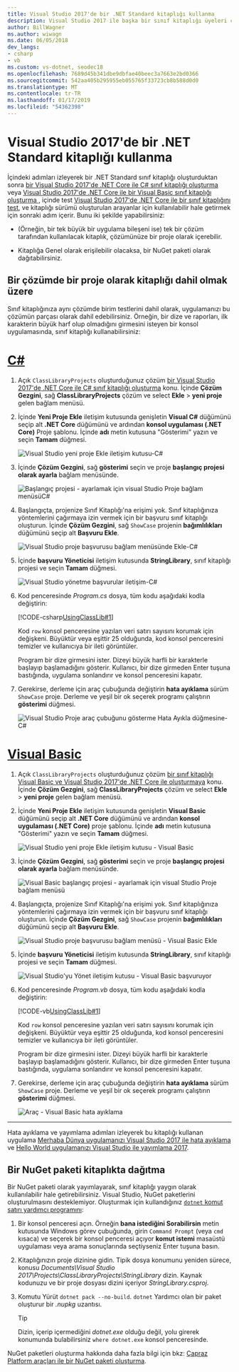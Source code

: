 ```yaml
---
title: Visual Studio 2017'de bir .NET Standard kitaplığı kullanma
description: Visual Studio 2017 ile başka bir sınıf kitaplığı üyeleri çağıran bir .NET Core uygulaması oluşturun.
author: BillWagner
ms.author: wiwagn
ms.date: 06/05/2018
dev_langs:
- csharp
- vb
ms.custom: vs-dotnet, seodec18
ms.openlocfilehash: 7689d45b341dbe9dbfae40beec3a7663e2bd0366
ms.sourcegitcommit: 542aa405b295955eb055765f33723cb8b588d0d0
ms.translationtype: MT
ms.contentlocale: tr-TR
ms.lasthandoff: 01/17/2019
ms.locfileid: "54362398"
---
```

# <a name="consume-a-net-standard-library-in-visual-studio-2017"></a>Visual Studio 2017'de bir .NET Standard kitaplığı kullanma

İçindeki adımları izleyerek bir .NET Standard sınıf kitaplığı oluşturduktan sonra [bir Visual Studio 2017'de .NET Core ile C# sınıf kitaplığı oluşturma](./library-with-visual-studio.md) veya [Visual Studio 2017'de .NET Core ile bir Visual Basic sınıf kitaplığı oluşturma ](vb-library-with-visual-studio.md), içinde test [Visual Studio 2017'de .NET Core ile bir sınıf kitaplığını test](testing-library-with-visual-studio.md), ve kitaplığı sürümü oluşturulan arayanlar için kullanılabilir hale getirmek için sonraki adım içerir. Bunu iki şekilde yapabilirsiniz:

* (Örneğin, bir tek büyük bir uygulama bileşeni ise) tek bir çözüm tarafından kullanılacak kitaplık, çözümünüze bir proje olarak içerebilir.

* Kitaplığa Genel olarak erişilebilir olacaksa, bir NuGet paketi olarak dağıtabilirsiniz.

## <a name="including-a-library-as-a-project-in-a-solution"></a>Bir çözümde bir proje olarak kitaplığı dahil olmak üzere

Sınıf kitaplığınıza aynı çözümde birim testlerini dahil olarak, uygulamanızı bu çözümün parçası olarak dahil edebilirsiniz. Örneğin, bir dize ve raporları, ilk karakterin büyük harf olup olmadığını girmesini isteyen bir konsol uygulamasında, sınıf kitaplığı kullanabilirsiniz:

# <a name="ctabcsharp"></a>[C#](#tab/csharp)
1. Açık `ClassLibraryProjects` oluşturduğunuz çözüm [bir Visual Studio 2017'de .NET Core ile C# sınıf kitaplığı oluşturma](./library-with-visual-studio.md) konu. İçinde **Çözüm Gezgini**, sağ **ClassLibraryProjects** çözüm ve select **Ekle** > **yeni proje** gelen bağlam menüsü.

1. İçinde **Yeni Proje Ekle** iletişim kutusunda genişletin **Visual C#** düğümünü seçip alt **.NET Core** düğümünü ve ardından **konsol uygulaması (.NET Core)** Proje şablonu. İçinde **adı** metin kutusuna "Gösterimi" yazın ve seçin **Tamam** düğmesi.

   ![Visual Studio yeni proje Ekle iletişim kutusu-C#](./media/consuming-library-with-visual-studio/add-new-project-dialog.png)

1. İçinde **Çözüm Gezgini**, sağ **gösterimi** seçin ve proje **başlangıç projesi olarak ayarla** bağlam menüsünde.

   ![Başlangıç projesi - ayarlamak için visual Studio Proje bağlam menüsüC#](./media/consuming-library-with-visual-studio/set-startup-project-context-menu.png)

1. Başlangıçta, projenize Sınıf Kitaplığı'na erişimi yok. Sınıf kitaplığınıza yöntemlerini çağırmaya izin vermek için bir başvuru sınıf kitaplığı oluşturun. İçinde **Çözüm Gezgini**, sağ `ShowCase` projenin **bağımlılıkları** düğümünü seçip alt **Başvuru Ekle**.

   ![Visual Studio proje başvurusu bağlam menüsünde Ekle-C#](./media/consuming-library-with-visual-studio/add-reference-context-menu.png)

1. İçinde **başvuru Yöneticisi** iletişim kutusunda **StringLibrary**, sınıf kitaplığı projesi ve seçin **Tamam** düğmesi.

   ![Visual Studio yönetme başvurular iletişim-C#](./media/consuming-library-with-visual-studio/manage-project-references.png)

1. Kod penceresinde *Program.cs* dosya, tüm kodu aşağıdaki kodla değiştirin:

   [!CODE-csharp[UsingClassLib#1](../../../samples/snippets/csharp/getting_started/with_visual_studio_2017/showcase.cs)]

   Kod `row` konsol penceresine yazılan veri satırı sayısını korumak için değişkeni. Büyüktür veya eşittir 25 olduğunda, kod konsol penceresini temizler ve kullanıcıya bir ileti görüntüler.

   Program bir dize girmesini ister. Dizeyi büyük harfli bir karakterle başlayıp başlamadığını gösterir. Kullanıcı, bir dize girmeden Enter tuşuna bastığında, uygulama sonlandırır ve konsol penceresini kapatır.

1. Gerekirse, derleme için araç çubuğunda değiştirin **hata ayıklama** sürüm `ShowCase` proje. Derleme ve yeşil bir ok seçerek programı çalıştırın **gösterimi** düğmesi.

   ![Visual Studio Proje araç çubuğunu gösterme Hata Ayıkla düğmesine-C#](./media/consuming-library-with-visual-studio/visual-studio-project-toolbar.png)
# <a name="visual-basictabvb"></a>[Visual Basic](#tab/vb)
1. Açık `ClassLibraryProjects` oluşturduğunuz çözüm [bir sınıf kitaplığı Visual Basic ve Visual Studio 2017'de .NET Core ile oluşturmaya](vb-library-with-visual-studio.md) konu. İçinde **Çözüm Gezgini**, sağ **ClassLibraryProjects** çözüm ve select **Ekle** > **yeni proje** gelen bağlam menüsü.

1. İçinde **Yeni Proje Ekle** iletişim kutusunda genişletin **Visual Basic** düğümünü seçip alt **.NET Core** düğümünü ve ardından **konsol uygulaması (.NET Core)** proje şablonu. İçinde **adı** metin kutusuna "Gösterimi" yazın ve seçin **Tamam** düğmesi.

   ![Visual Studio yeni proje Ekle iletişim kutusu - Visual Basic](./media/consuming-library-with-visual-studio/add-new-vb-project-dialog.png)

1. İçinde **Çözüm Gezgini**, sağ **gösterimi** seçin ve proje **başlangıç projesi olarak ayarla** bağlam menüsünde. 

   ![Visual Basic başlangıç projesi - ayarlamak için visual Studio Proje bağlam menüsü](./media/consuming-library-with-visual-studio/set-startup-project-context-menu.png)

1. Başlangıçta, projenize Sınıf Kitaplığı'na erişimi yok. Sınıf kitaplığınıza yöntemlerini çağırmaya izin vermek için bir başvuru sınıf kitaplığı oluşturun. İçinde **Çözüm Gezgini**, sağ `ShowCase` projenin **bağımlılıkları** düğümünü seçip alt **Başvuru Ekle**.

   ![Visual Studio proje başvurusu bağlam menüsü - Visual Basic Ekle](./media/consuming-library-with-visual-studio/add-reference-context-menu.png)

1. İçinde **başvuru Yöneticisi** iletişim kutusunda **StringLibrary**, sınıf kitaplığı projesi ve seçin **Tamam** düğmesi.

   ![Visual Studio'yu Yönet iletişim kutusu - Visual Basic başvuruyor](./media/consuming-library-with-visual-studio/manage-project-references.png)

1. Kod penceresinde *Program.vb* dosya, tüm kodu aşağıdaki kodla değiştirin:

    [!CODE-vb[UsingClassLib#1](../../../samples/snippets/core/tutorials/vb-library-with-visual-studio/showcase.vb)]

   Kod `row` konsol penceresine yazılan veri satırı sayısını korumak için değişkeni. Büyüktür veya eşittir 25 olduğunda, kod konsol penceresini temizler ve kullanıcıya bir ileti görüntüler.

   Program bir dize girmesini ister. Dizeyi büyük harfli bir karakterle başlayıp başlamadığını gösterir. Kullanıcı, bir dize girmeden Enter tuşuna bastığında, uygulama sonlandırır ve konsol penceresini kapatır.

1. Gerekirse, derleme için araç çubuğunda değiştirin **hata ayıklama** sürüm `ShowCase` proje. Derleme ve yeşil bir ok seçerek programı çalıştırın **gösterimi** düğmesi.

   ![Araç - Visual Basic hata ayıklama](./media/consuming-library-with-visual-studio/visual-studio-project-toolbar.png)
---

Hata ayıklama ve yayımlama adımları izleyerek bu kitaplığı kullanan uygulama [Merhaba Dünya uygulamanızı Visual Studio 2017 ile hata ayıklama](debugging-with-visual-studio.md) ve [Hello World uygulamanızı Visual Studio ile yayımlama 2017](publishing-with-visual-studio.md).

## <a name="distributing-the-library-in-a-nuget-package"></a>Bir NuGet paketi kitaplıkta dağıtma

Bir NuGet paketi olarak yayımlayarak, sınıf kitaplığı yaygın olarak kullanılabilir hale getirebilirsiniz. Visual Studio, NuGet paketlerini oluşturulmasını desteklemiyor. Oluşturmak için kullandığınız [ `dotnet` komut satırı yardımcı programını](../../core/tools/dotnet.md):

1. Bir konsol penceresi açın. Örneğin **bana istediğini Sorabilirsin** metin kutusunda Windows görev çubuğunda, girin `Command Prompt` (veya `cmd` kısaca) ve seçerek bir konsol penceresi açıyor **komut istemi** masaüstü uygulaması veya arama sonuçlarında seçtiyseniz Enter tuşuna basın.

1. Kitaplığınızın proje dizinine gidin. Tipik dosya konumunu yeniden sürece, konusu *Documents\Visual Studio 2017\Projects\ClassLibraryProjects\StringLibrary* dizin. Kaynak kodunuzu ve bir proje dosyası dizini içeriyor *StringLibrary.csproj*.

1. Komutu Yürüt `dotnet pack --no-build`. `dotnet` Yardımcı olan bir paket oluşturur bir *.nupkg* uzantısı.

   > [!TIP]
   > Dizin, içerip içermediğini *dotnet.exe* olduğu değil, yolu girerek konumunda bulabilirsiniz `where dotnet.exe` konsol penceresinde.

NuGet paketleri oluşturma hakkında daha fazla bilgi için bkz: [Çapraz Platform araçları ile bir NuGet paketi oluşturma](../../core/deploying/creating-nuget-packages.md).
